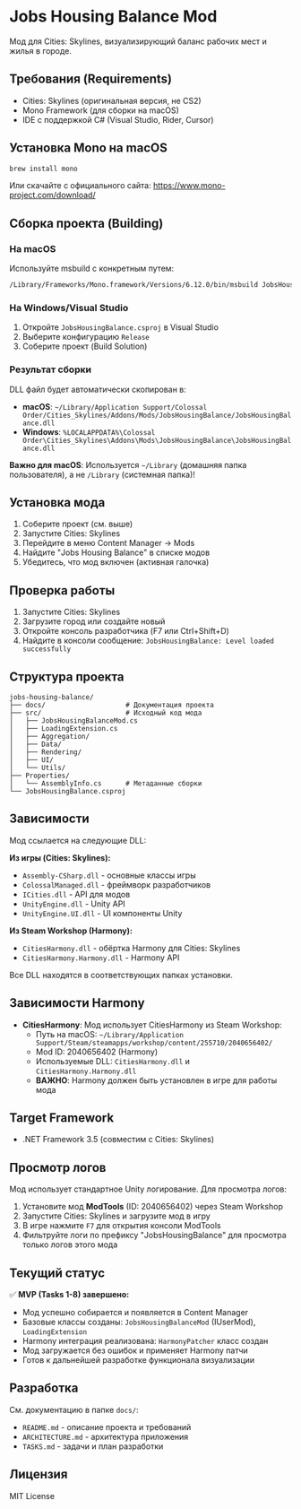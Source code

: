 # Jobs Housing Balance Mod

Мод для Cities: Skylines, визуализирующий баланс рабочих мест и жилья в городе.

## Требования (Requirements)

- Cities: Skylines (оригинальная версия, не CS2)
- Mono Framework (для сборки на macOS)
- IDE с поддержкой C# (Visual Studio, Rider, Cursor)

## Установка Mono на macOS

```bash
brew install mono
```

Или скачайте с официального сайта: https://www.mono-project.com/download/

## Сборка проекта (Building)

### На macOS

Используйте msbuild с конкретным путем:

```bash
/Library/Frameworks/Mono.framework/Versions/6.12.0/bin/msbuild JobsHousingBalance.csproj /p:Configuration=Release
```

### На Windows/Visual Studio

1. Откройте `JobsHousingBalance.csproj` в Visual Studio
2. Выберите конфигурацию `Release`
3. Соберите проект (Build Solution)

### Результат сборки

DLL файл будет автоматически скопирован в:
- **macOS**: `~/Library/Application Support/Colossal Order/Cities_Skylines/Addons/Mods/JobsHousingBalance/JobsHousingBalance.dll`
- **Windows**: `%LOCALAPPDATA%\Colossal Order\Cities_Skylines\Addons\Mods\JobsHousingBalance\JobsHousingBalance.dll`

**Важно для macOS**: Используется `~/Library` (домашняя папка пользователя), а не `/Library` (системная папка)!

## Установка мода

1. Соберите проект (см. выше)
2. Запустите Cities: Skylines
3. Перейдите в меню Content Manager → Mods
4. Найдите "Jobs Housing Balance" в списке модов
5. Убедитесь, что мод включен (активная галочка)

## Проверка работы

1. Запустите Cities: Skylines
2. Загрузите город или создайте новый
3. Откройте консоль разработчика (F7 или Ctrl+Shift+D)
4. Найдите в консоли сообщение: `JobsHousingBalance: Level loaded successfully`

## Структура проекта

```
jobs-housing-balance/
├── docs/                    # Документация проекта
├── src/                     # Исходный код мода
│   ├── JobsHousingBalanceMod.cs
│   ├── LoadingExtension.cs
│   ├── Aggregation/
│   ├── Data/
│   ├── Rendering/
│   ├── UI/
│   └── Utils/
├── Properties/
│   └── AssemblyInfo.cs      # Метаданные сборки
└── JobsHousingBalance.csproj
```

## Зависимости

Мод ссылается на следующие DLL:

**Из игры (Cities: Skylines):**
- `Assembly-CSharp.dll` - основные классы игры
- `ColossalManaged.dll` - фреймворк разработчиков
- `ICities.dll` - API для модов
- `UnityEngine.dll` - Unity API
- `UnityEngine.UI.dll` - UI компоненты Unity

**Из Steam Workshop (Harmony):**
- `CitiesHarmony.dll` - обёртка Harmony для Cities: Skylines
- `CitiesHarmony.Harmony.dll` - Harmony API

Все DLL находятся в соответствующих папках установки.

## Зависимости Harmony

- **CitiesHarmony**: Мод использует CitiesHarmony из Steam Workshop:
  - Путь на macOS: `~/Library/Application Support/Steam/steamapps/workshop/content/255710/2040656402/`
  - Mod ID: 2040656402 (Harmony)
  - Используемые DLL: `CitiesHarmony.dll` и `CitiesHarmony.Harmony.dll`
  - **ВАЖНО**: Harmony должен быть установлен в игре для работы мода

## Target Framework

- .NET Framework 3.5 (совместим с Cities: Skylines)

## Просмотр логов

Мод использует стандартное Unity логирование. Для просмотра логов:

1. Установите мод **ModTools** (ID: 2040656402) через Steam Workshop
2. Запустите Cities: Skylines и загрузите мод в игру
3. В игре нажмите `F7` для открытия консоли ModTools
4. Фильтруйте логи по префиксу "JobsHousingBalance" для просмотра только логов этого мода

## Текущий статус

✅ **MVP (Tasks 1-8) завершено:**
- Мод успешно собирается и появляется в Content Manager
- Базовые классы созданы: `JobsHousingBalanceMod` (IUserMod), `LoadingExtension`
- Harmony интеграция реализована: `HarmonyPatcher` класс создан
- Мод загружается без ошибок и применяет Harmony патчи
- Готов к дальнейшей разработке функционала визуализации

## Разработка

См. документацию в папке `docs/`:
- `README.md` - описание проекта и требований
- `ARCHITECTURE.md` - архитектура приложения
- `TASKS.md` - задачи и план разработки

## Лицензия

MIT License
